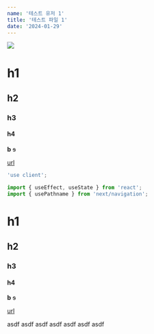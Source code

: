 ```yaml
---
name: '테스트 유저 1'
title: '테스트 파일 1'
date: '2024-01-29'
---
```

![](https://firebasestorage.googleapis.com/v0/b/devote-2cce5.appspot.com/o/images%2F%E1%84%80%E1%85%A1%E1%86%BC%E1%84%8B%E1%85%A1%E1%84%8C%E1%85%B5.jpeg?alt=media&token=afd774c0-0e01-46ab-9731-bbe72fdd25ef)

# h1
## h2
### h3
#### h4
**b**
~~s~~

[url](url)

```javascript
'use client';

import { useEffect, useState } from 'react';
import { usePathname } from 'next/navigation';
```

# h1
## h2
### h3
#### h4
**b**
~~s~~

[url](url)

asdf
asdf
asdf
asdf
asdf
asdf
asdf